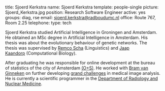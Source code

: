 title: Sjoerd Kerkstra
name: Sjoerd Kerkstra
template: people-single
picture: Sjoerd_Kerkstra.jpg
position: Research Software Engineer
active: yes
groups: diag, rse
email: sjoerd.kerkstra@radboudumc.nl
office: Route 767, Room 2.25
telephone:
type: tech

Sjoerd Kerkstra studied Artificial Intelligence in Groningen and Amsterdam. He obtained an MSc degree in Artificial Intelligence in Amsterdam. His thesis was about the evolutionary behaviour of genetic networks. The thesis was supervised by [Remco Scha](https://en.wikipedia.org/wiki/Remko_Scha) (Linguistics) and [Jaap Kaandorp](http://staff.science.uva.nl/~jaapk/) (Computational Biology).

After graduating he was responsible for online development at the bureau of statistics of the city of Amsterdam [(O+S)](http://www.os.amsterdam.nl/). He worked with [Bram van Ginneken](http://diagnijmegen.nl/index.php/Person?name=Bram_van_Ginneken "Bram van Ginneken") on further developing [grand challenges](http://grand-challenge.org/) in medical image analysis. He is currently a scientific programmer in the [Department of Radiology and Nuclear Medicine](https://www.radboudumc.nl/en/research/departments/radiology-and-nuclear-medicine).
